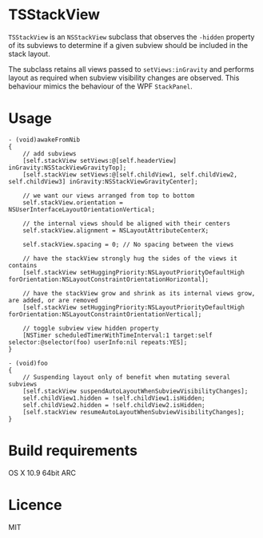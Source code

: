 TSStackView
============

`TSStackView` is an `NSStackView` subclass that observes the `-hidden` property of its subviews to determine if a given subview should be included in the stack layout. 

The subclass retains all views passed to `setViews:inGravity` and performs layout as required when subview visibility changes are observed. This behaviour mimics the behaviour of the WPF `StackPanel`.

Usage
=====

	- (void)awakeFromNib
	{
		// add subviews
   		[self.stackView setViews:@[self.headerView] inGravity:NSStackViewGravityTop];
    	[self.stackView setViews:@[self.childView1, self.childView2, self.childView3] inGravity:NSStackViewGravityCenter];
    
    	// we want our views arranged from top to bottom
    	self.stackView.orientation = NSUserInterfaceLayoutOrientationVertical;
    
    	// the internal views should be aligned with their centers
    	self.stackView.alignment = NSLayoutAttributeCenterX;
    
    	self.stackView.spacing = 0; // No spacing between the views
    
    	// have the stackView strongly hug the sides of the views it contains
    	[self.stackView setHuggingPriority:NSLayoutPriorityDefaultHigh forOrientation:NSLayoutConstraintOrientationHorizontal];
    
    	// have the stackView grow and shrink as its internal views grow, are added, or are removed
    	[self.stackView setHuggingPriority:NSLayoutPriorityDefaultHigh forOrientation:NSLayoutConstraintOrientationVertical];
    
		// toggle subview view hidden property
    	[NSTimer scheduledTimerWithTimeInterval:1 target:self selector:@selector(foo) userInfo:nil repeats:YES];
	}

	- (void)foo
	{
		// Suspending layout only of benefit when mutating several subviews
    	[self.stackView suspendAutoLayoutWhenSubviewVisibilityChanges];
    	self.childView1.hidden = !self.childView1.isHidden;
    	self.childView2.hidden = !self.childView2.isHidden;
    	[self.stackView resumeAutoLayoutWhenSubviewVisibilityChanges];
	}

Build requirements
==================

OS X 10.9 64bit ARC

Licence
=======

MIT
